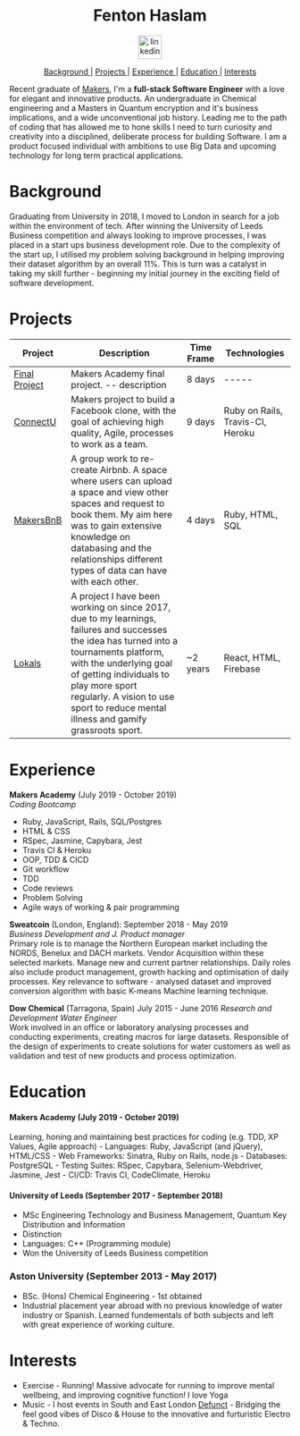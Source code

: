 <h1 align="center">Fenton Haslam</h1>
<p align="center">
<a href="https://www.linkedin.com/in/fenton-haslam-8764b69b/">
<img src="https://www.iconfinder.com/data/icons/free-social-icons/67/linkedin_circle_color-512.png" alt="linkedin" hspace="50" height="42" width="42"></a></p>

<div align="center">
    
[Background ](#background) | 
[Projects ](#projects) | 
[Experience ](#experience) | 
[Education ](#education) | 
[Interests ](#interests)

</div>

Recent graduate of [Makers](https://makers.tech/), I'm a **full-stack Software Engineer** with a love for elegant and innovative products. An undergraduate in Chemical engineering and a Masters in Quantum encryption and it's business implications, and a wide unconventional job history. Leading me to the path of coding that has allowed me to hone skills I need to turn curiosity and creativity into a disciplined, deliberate process for building Software. I am a product focused individual with ambitions to use Big Data and upcoming technology for long term practical applications.
 
# Background

Graduating from University in 2018, I moved to London in search for a job within the environment of tech. After winning the University of Leeds Business competition and always looking to improve processes, I was placed in a start ups business development role. Due to the complexity of the start up, I utilised my problem solving background in helping improving their dataset algorithm by an overall 11%. This is turn was a catalyst in taking my skill further - beginning my initial journey in the exciting field of software development. 

# Projects
| Project | Description | Time Frame | Technologies |
| ----- | ----- | ----- | ----- |
| <a href="https://github.com/kiahjade/Breathe">Final Project</a>| Makers Academy final project. -- description| 8 days | ----- |
| <a href="https://github.com/Fentonhaslam/acebook-ConnectU">ConnectU</a>| Makers project to build a Facebook clone, with the goal of achieving high quality, Agile, processes to work as a team. | 9 days | Ruby on Rails, Travis-CI, Heroku  |
| <a href="https://github.com/Fentonhaslam/MakersBnB">MakersBnB</a>| A group work to re-create Airbnb. A space where users can upload a space and view other spaces and request to book them. My aim here was to gain extensive knowledge on databasing and the relationships different types of data can have with each other. | 4 days | Ruby, HTML, SQL |
| <a href="https://lokals.co.uk/"> Lokals </a> | A project I have been working on since 2017, due to my learnings, failures and successes the idea has turned into a tournaments platform, with the underlying goal of getting individuals to play more sport regularly. A vision to use sport to reduce mental illness and gamify grassroots sport.  | ~2 years | React, HTML, Firebase |

# Experience
**Makers Academy** (July 2019 - October 2019)
<br>*Coding Bootcamp*
<br>
* Ruby, JavaScript, Rails, SQL/Postgres
* HTML & CSS
* RSpec, Jasmine, Capybara, Jest
* Travis CI & Heroku
* OOP, TDD & CICD
* Git workflow
* TDD
* Code reviews
* Problem Solving
* Agile ways of working & pair programming

**Sweatcoin** (London, England): September 2018 - May 2019    
*Business Development and J. Product manager*  
Primary role is to manage the Northern European market including the NORDS, Benelux and DACH markets. Vendor Acquisition within these selected markets. Manage new and current partner relationships. Daily roles also include product management, growth hacking and optimisation of daily processes. Key relevance to software - analysed dataset and improved conversion algorithm with basic K-means Machine learning technique. 

**Dow Chemical** (Tarragona, Spain) July 2015 - June 2016
*Research and Development Water Engineer*  
Work involved in an office or laboratory analysing processes and conducting experiments, creating macros for large datasets. 
Responsible of the design of experiments to create solutions for water customers as well as validation and test of new products and process optimization.

# Education

#### Makers Academy (July 2019 - October 2019)

Learning, honing and maintaining best practices for coding (e.g. TDD, XP Values, Agile approach)
    - Languages: Ruby, JavaScript (and jQuery), HTML/CSS
    - Web Frameworks: Sinatra, Ruby on Rails, node.js
    - Databases: PostgreSQL
    - Testing Suites: RSpec, Capybara, Selenium-Webdriver, Jasmine, Jest
    - CI/CD: Travis CI, CodeClimate, Heroku

#### University of Leeds (September 2017 - September 2018)

- MSc Engineering Technology and Business Management, Quantum Key Distribution and Information
- Distinction
- Languages: C++ (Programming module) 
- Won the University of Leeds Business competition 

### Aston University (September 2013 - May 2017)

- BSc. (Hons) Chemical Engineering - 1st obtained
- Industrial placement year abroad with no previous knowledge of water industry or Spanish. Learned fundementals of both subjects and left with great experience of working culture.


# Interests

* Exercise - Running! Massive advocate for running to improve mental wellbeing, and improving cognitive function! I love Yoga
* Music - I host events in South and East London [Defunct](https://www.facebook.com/DefunctDiscs/) - Bridging the feel good vibes of Disco & House to the innovative and furturistic Electro & Techno.

